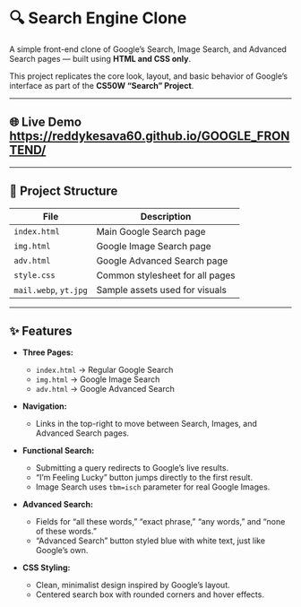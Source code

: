 # 🔍 Search Engine Clone

A simple front-end clone of Google’s Search, Image Search, and Advanced Search pages — built using **HTML and CSS only**.

This project replicates the core look, layout, and basic behavior of Google’s interface as part of the **CS50W “Search” Project**.

---

## 🌐 Live Demo  https://reddykesava60.github.io/GOOGLE_FRONTEND/

---

## 🧱 Project Structure

| File | Description |
|------|--------------|
| `index.html` | Main Google Search page |
| `img.html` | Google Image Search page |
| `adv.html` | Google Advanced Search page |
| `style.css` | Common stylesheet for all pages |
| `mail.webp`, `yt.jpg` | Sample assets used for visuals |

---

## ✨ Features

- **Three Pages:**  
  - `index.html` → Regular Google Search  
  - `img.html` → Google Image Search  
  - `adv.html` → Google Advanced Search  

- **Navigation:**  
  - Links in the top-right to move between Search, Images, and Advanced Search pages.  

- **Functional Search:**  
  - Submitting a query redirects to Google’s live results.  
  - “I’m Feeling Lucky” button jumps directly to the first result.  
  - Image Search uses `tbm=isch` parameter for real Google Images.  

- **Advanced Search:**  
  - Fields for “all these words,” “exact phrase,” “any words,” and “none of these words.”  
  - “Advanced Search” button styled blue with white text, just like Google’s own.  

- **CSS Styling:**  
  - Clean, minimalist design inspired by Google’s layout.  
  - Centered search box with rounded corners and hover effects.  

